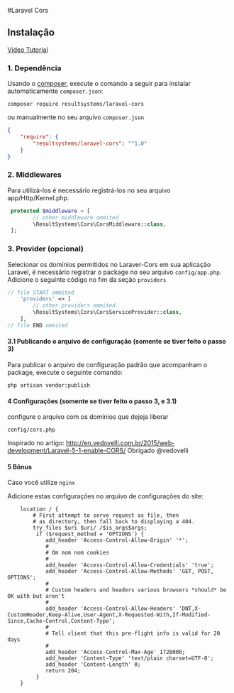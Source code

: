 #Laravel Cors

## Instalação

[Vídeo Tutorial](https://youtu.be/6vBSI4Dz63c)

### 1. Dependência

Usando o <a href="https://getcomposer.org/" target="_blank">composer</a>, execute o comando a seguir para instalar automaticamente `composer.json`:

```shell
composer require resultsystems/laravel-cors
```

ou manualmente no seu arquivo `composer.json`

```json
{
    "require": {
        "resultsystems/laravel-cors": "^1.0"
    }
}
```

### 2. Middlewares
Para utilizá-los é necessário registrá-los no seu arquivo app/Http/Kernel.php.

```php
 protected $middleware = [
        // other middleware ommited
    	\ResultSystems\Cors\CorsMiddleware::class,
 ];
```

### 3. Provider (opcional)

Selecionar os domínios permitidos no Laraver-Cors em sua aplicação Laravel, é necessário registrar o package no seu arquivo `config/app.php`. Adicione o seguinte código no fim da seção `providers`

```php
// file START ommited
    'providers' => [
        // other providers ommited
        \ResultSystems\Cors\CorsServiceProvider::class,
    ],
// file END ommited
```

#### 3.1 Publicando o arquivo de configuração (somente se tiver feito o passo 3)

Para publicar o arquivo de configuração padrão que acompanham o package, execute o seguinte comando:

```shell
php artisan vendor:publish
```


#### 4 Configurações (somente se tiver feito o passo 3, e 3.1)

configure o arquivo com os domínios que dejeja liberar

`config/cors.php`

Inspirado no artigo: http://en.vedovelli.com.br/2015/web-development/Laravel-5-1-enable-CORS/
Obrigado @vedovelli

#### 5 Bônus

Caso você utilize `nginx`

Adicione estas configurações no arquivo de configurações do site:
```
	location / {
		# First attempt to serve request as file, then
		# as directory, then fall back to displaying a 404.
		try_files $uri $uri/ /$is_args$args;
	     if ($request_method = 'OPTIONS') {
	        add_header 'Access-Control-Allow-Origin' '*';
	        #
	        # Om nom nom cookies
	        #
	        add_header 'Access-Control-Allow-Credentials' 'true';
	        add_header 'Access-Control-Allow-Methods' 'GET, POST, OPTIONS';
	        #
	        # Custom headers and headers various browsers *should* be OK with but aren't
	        #
	        add_header 'Access-Control-Allow-Headers' 'DNT,X-CustomHeader,Keep-Alive,User-Agent,X-Requested-With,If-Modified-Since,Cache-Control,Content-Type';
	        #
	        # Tell client that this pre-flight info is valid for 20 days
	        #
	        add_header 'Access-Control-Max-Age' 1728000;
	        add_header 'Content-Type' 'text/plain charset=UTF-8';
	        add_header 'Content-Length' 0;
	        return 204;
	     }
	}
```
